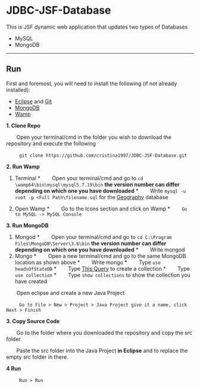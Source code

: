 # JDBC-JSF-Database

This is JSF dynamic web application that updates two types of Databases
* MySQL 
* MongoDB

***

## Run
First and foremost, you will need to install the following (if not already installed):
  * [Eclipse](https://www.eclipse.org/downloads/download.php?file=/oomph/epp/oxygen/R/eclipse-inst-win64.exe) and [Git](https://git-scm.com/book/en/v2/Getting-Started-Installing-Git)
  * [MongoDB](https://www.mongodb.com/download-center#community)
  * [Wamp](http://www.wampserver.com/en/)
  
  
**1. Clone Repo**

&nbsp;&nbsp;&nbsp;&nbsp;&nbsp;&nbsp;&nbsp;Open your terminal/cmd in the folder you wish to download the repository and execute the following

&nbsp;&nbsp;&nbsp;&nbsp;&nbsp;&nbsp;&nbsp;``` git clone https://github.com/cristina1997/JDBC-JSF-Database.git```

**2. Run Wamp**
  1. Terminal
    * &nbsp;&nbsp;&nbsp;&nbsp;&nbsp;&nbsp;&nbsp;Open your terminal/cmd and go to ```cd \wamp64\bin\mysql\mysql5.7.19\bin``` **the version number can differ depending on which one you have downloaded**
    * &nbsp;&nbsp;&nbsp;&nbsp;&nbsp;&nbsp;&nbsp;Write ```mysql -u root -p <Full Path\filename.sql``` for the [Geography](https://github.com/cristina1997/JDBC-JSF-Database/blob/master/geography.sql) database

  2. Open Wamp
    * &nbsp;&nbsp;&nbsp;&nbsp;&nbsp;&nbsp;&nbsp;Go to the Icons section and click on Wamp
    * &nbsp;&nbsp;&nbsp;&nbsp;&nbsp;&nbsp;&nbsp;```Go to MySQL -> MySQL Console```

**3. Run MongoDB**
  1. Mongod
    * &nbsp;&nbsp;&nbsp;&nbsp;&nbsp;&nbsp;&nbsp;Open your terminal/cmd and go to ```cd C:\Program Files\MongoDB\Server\3.6\bin``` **the version number can differ depending on which one you have downloaded**
    * &nbsp;&nbsp;&nbsp;&nbsp;&nbsp;&nbsp;&nbsp;Write mongod
  2. Mongo
    * &nbsp;&nbsp;&nbsp;&nbsp;&nbsp;&nbsp;&nbsp;Open a new terminal/cmd and go to the same MongoDB location as shown above
    * &nbsp;&nbsp;&nbsp;&nbsp;&nbsp;&nbsp;&nbsp;Write mongo
    * &nbsp;&nbsp;&nbsp;&nbsp;&nbsp;&nbsp;&nbsp;Type ```use headsOfStateDB```
    * &nbsp;&nbsp;&nbsp;&nbsp;&nbsp;&nbsp;&nbsp;Type [This Query](https://github.com/cristina1997/JDBC-JSF-Database/blob/master/headsOfStateDB.txt) to create a collection
    * &nbsp;&nbsp;&nbsp;&nbsp;&nbsp;&nbsp;&nbsp;Type ```use collection```
    * &nbsp;&nbsp;&nbsp;&nbsp;&nbsp;&nbsp;&nbsp;Type ```show collections``` to show the collection you have created
    

&nbsp;&nbsp;&nbsp;&nbsp;&nbsp;&nbsp;&nbsp;Open eclipse and create a new Java Project

&nbsp;&nbsp;&nbsp;&nbsp;&nbsp;&nbsp;&nbsp;``` Go to File > New > Project > Java Project give it a name, click Next > Finish```

**3. Copy Source Code**

&nbsp;&nbsp;&nbsp;&nbsp;&nbsp;&nbsp;&nbsp;Go to the folder where you downloaded the repository and copy the src folder.

&nbsp;&nbsp;&nbsp;&nbsp;&nbsp;&nbsp;&nbsp;Paste the src folder into the Java Project **in Eclipse** and to replace the empty src folder in there.

**4 Run**

&nbsp;&nbsp;&nbsp;&nbsp;&nbsp;&nbsp;&nbsp;``` Run > Run```
